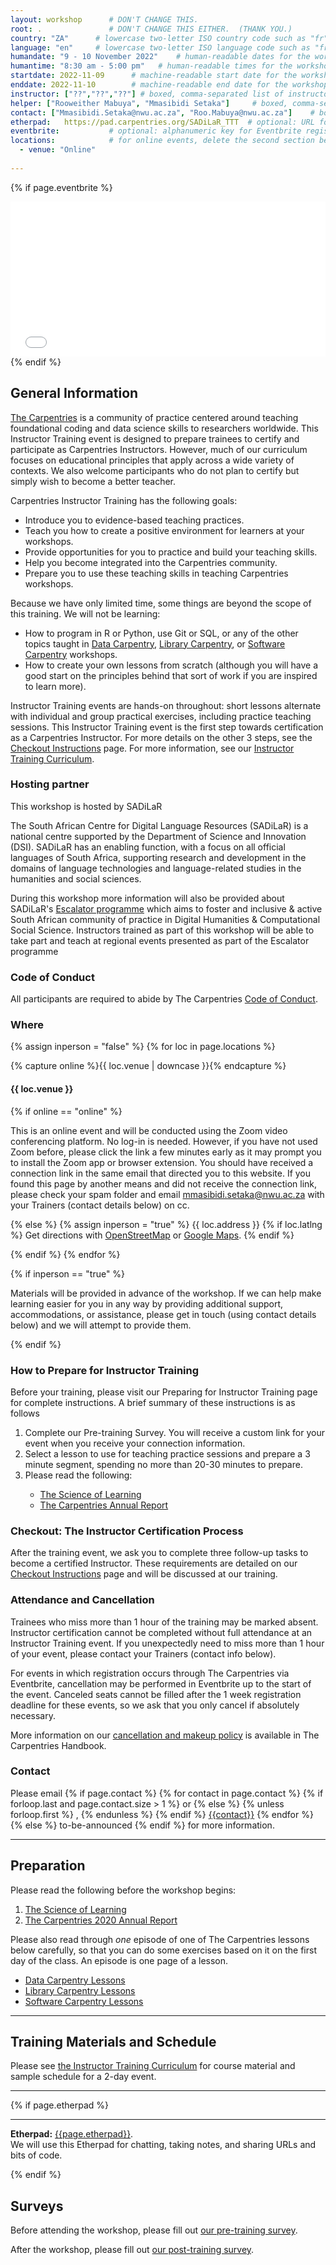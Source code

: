 ```yaml
---
layout: workshop      # DON'T CHANGE THIS.
root: .               # DON'T CHANGE THIS EITHER.  (THANK YOU.)
country: "ZA"      # lowercase two-letter ISO country code such as "fr" (see https://en.wikipedia.org/wiki/ISO_3166-1)
language: "en"     # lowercase two-letter ISO language code such as "fr" (see https://en.wikipedia.org/wiki/ISO_639-1)
humandate: "9 - 10 November 2022"    # human-readable dates for the workshop (e.g., "Feb 17-18, 2020")
humantime: "8:30 am - 5:00 pm"   # human-readable times for the workshop (e.g., "9:00 am - 4:30 pm")
startdate: 2022-11-09      # machine-readable start date for the workshop in YYYY-MM-DD format like 2015-01-01
enddate: 2022-11-10        # machine-readable end date for the workshop in YYYY-MM-DD format like 2015-01-02
instructor: ["??","??","??"] # boxed, comma-separated list of instructors' names as strings, like ["Kay McNulty", "Betty Jennings", "Betty Snyder"]
helper: ["Rooweither Mabuya", "Mmasibidi Setaka"]     # boxed, comma-separated list of helpers' names, like ["Marlyn Wescoff", "Fran Bilas", "Ruth Lichterman"]
contact: ["Mmasibidi.Setaka@nwu.ac.za", "Roo.Mabuya@nwu.ac.za"]    # boxed, comma-separated list of contact email addresses for the host, lead instructor, or whoever else is handling questions, like ["??", "??", "??"]
etherpad:   https://pad.carpentries.org/SADiLaR_TTT  # optional: URL for the workshop Etherpad if there is one
eventbrite:           # optional: alphanumeric key for Eventbrite registration, e.g., "1234567890AB" (if Eventbrite is being used)
locations:            # for online events, delete the second section below. for in-person events, customize the second section and delete the first section.
  - venue: "Online" 
   
---
```


<!-- See instructions in the comments below for how to edit specific sections of this workshop template. -->

<!--
  HEADER

  Edit the values in the block above to be appropriate for your workshop.
  If the value is not 'true', 'false', 'null', or a number, please use
  double quotation marks around the value, unless specified otherwise.
  And run 'tools/check' *before* committing to make sure that changes are good.
-->

<!--
  EVENTBRITE

  This block includes the Eventbrite registration widget if
  'eventbrite' has been set in the header.  You can delete it if you
  are not using Eventbrite, or leave it in, since it will not be
  displayed if the 'eventbrite' field in the header is not set.
-->
{% if page.eventbrite %}
<iframe
  src="(https://www.eventbrite.com/e/419462271947)"
  frameborder="0"
  width="100%"
  height="248px"
  scrolling="auto">
</iframe>
{% endif %}

<h2 id="general">General Information</h2>

<!--
  INTRODUCTION

  Edit the general explanatory paragraph below if you want to change
  the pitch.
-->

<p>
<a href="{{ www.carpentries.org }}">The Carpentries</a> is a community of practice centered around teaching foundational 
  coding and data science skills to researchers worldwide. This Instructor Training 
  event is designed to prepare trainees to certify and participate as Carpentries 
  Instructors. However, much of our curriculum focuses on educational principles that 
  apply across a wide variety of contexts. We also welcome participants who do not plan 
  to certify but simply wish to become a better teacher.
</p>

<p>Carpentries Instructor Training has the following goals:</p>
  
* Introduce you to evidence-based teaching practices.
* Teach you how to create a positive environment for learners at your workshops.
* Provide opportunities for you to practice and build your teaching skills.
* Help you become integrated into the Carpentries community.
* Prepare you to use these teaching skills in teaching Carpentries workshops.
  
<p> Because we have only limited time, some things are beyond the scope of this training. We will
not be learning:</p>
  
* How to program in R or Python, use Git or SQL, or any of the other topics taught in  <a href="{{ site.dc_site }}">Data Carpentry</a>, 
  <a href="{{ site.lc_site }}">Library Carpentry</a>, or 
  <a href="{{ site.swc_site }}">Software Carpentry</a> workshops.
* How to create your own lessons from scratch (although you will have a good start on the principles behind that sort of work if you are inspired to learn more).


<p>
Instructor Training events are hands-on throughout: short lessons alternate 
with individual and group practical exercises, including practice teaching sessions. 
This Instructor Training event is the first step towards certification as a 
Carpentries Instructor. For more details on the other 3 steps, see the <a href="{{ site.training_site }}/checkout/">Checkout Instructions</a> page.
For more information, see our <a href="{{ site.training_site }}">Instructor Training Curriculum</a>.
</p>

<h3>Hosting partner</h3>
<p>This workshop is hosted by SADiLaR</p>
<p>The South African Centre for Digital Language Resources (SADiLaR) is a national centre supported by the Department of Science and Innovation (DSI). SADiLaR has an enabling function, with a focus on all official languages of South Africa, supporting research and development in the domains of language technologies and language-related studies in the humanities and social sciences. 
 
During this workshop more information will also be provided about SADiLaR's <a href="https://escalator.sadilar.org">Escalator programme</a> which aims to foster and inclusive & active South African community of practice in Digital Humanities & Computational Social Science. Instructors trained as part of this workshop will be able to take part and teach at regional events presented as part of the Escalator programme</p>

<h3>Code of Conduct</h3>

All participants are required to abide by The Carpentries <a href="{{
site.swc_site }}/conduct/">Code of Conduct</a>.


<!--
  LOCATION

  This block displays the address and links to maps showing directions
  if the latitude and longitude of the workshop have been set.  You
  can use http://itouchmap.com/latlong.html to find the lat/long of an
  address.

<h3 id="applying">How to apply to attend the training:</h3>

Kindly complete the following form to apply to attend the training - <a href="https://forms.gle/SQaLJYH3YTh4KeBQ7">Apply here</a> 

  -->

<h3 id="where">Where</h3>

{% assign inperson = "false" %}
{% for loc in page.locations %}

{% capture online %}{{ loc.venue | downcase }}{% endcapture %}

<h4>{{ loc.venue }}</h4>

{% if online == "online" %}

This is an online event and will be conducted using the Zoom video conferencing platform. No log-in is needed. 
However, if you have not used Zoom before, please click the link a few minutes early as it may prompt you to 
install the Zoom app or browser extension. You should have received a connection link in the same email that 
directed you to this website. If you found this page by another means and did not receive the connection link, 
please check your spam folder and email mmasibidi.setaka@nwu.ac.za with your Trainers (contact details below) on cc.

{% else %}
{% assign inperson = "true" %}
{{ loc.address }} {% if loc.latlng %} Get directions with
    <a href="//www.openstreetmap.org/?mlat={{loc.latlng | replace:',','&mlon='}}&zoom=16">OpenStreetMap</a>
    or
    <a href="//maps.google.com/maps?q={{loc.latlng}}">Google Maps</a>. {% endif %}

{% endif %}
{% endfor %}

{% if inperson == "true" %}

Materials will be provided in advance of the workshop. 
If we can help make learning easier for you in any way by 
providing additional support, accommodations, or assistance, 
please get in touch (using contact details below) and we will attempt to provide them.

{% endif %}

<h3>How to Prepare for Instructor Training</h3>
  
Before your training, please visit our Preparing for Instructor Training page for complete instructions. A brief summary of these instructions is as follows
<ol>
  <li>Complete our Pre-training Survey. You will receive a custom link for your event when you receive your connection information.</li>
  <li>Select a lesson to use for teaching practice sessions and prepare a 3 minute segment, spending no more than 20-30 minutes to prepare.</li>
  <li>Please read the following:</li>
    <ul>
      <li><a href="https://carpentries.github.io/instructor-training/files/papers/science-of-learning-2015.pdf">The Science of Learning</a></li>
      <li><a href="https://carpentries.org/files/reports/Carpentries2020AnnualReport.pdf">The Carpentries Annual Report</a></li>
    </ul> 
</ol> 

<h3> Checkout: The Instructor Certification Process</h3>
After the training event, we ask you to complete three follow-up tasks to become a certified Instructor. These requirements are detailed on our 
  <a href="{{ site.training_site }}/checkout/">Checkout Instructions</a> page and will be discussed at our training. 
  
<h3>Attendance and Cancellation</h3>
Trainees who miss more than 1 hour of the training may be marked absent. 
Instructor certification cannot be completed without full attendance at 
an Instructor Training event. If you unexpectedly need to miss more than 
1 hour of your event, please contact your Trainers (contact info below). 

For events in which registration occurs through The Carpentries via Eventbrite, 
cancellation may be performed in Eventbrite up to the start of the event. 
Canceled seats cannot be filled after the 1 week registration deadline for these events, 
so we ask that you only cancel if absolutely necessary.

More information on our <a href="https://docs.carpentries.org/topic_folders/instructor_training/cancellations_and_makeups.html">cancellation and makeup policy</a> is available in The Carpentries Handbook.

<h3 id="contact">Contact</h3>
<p>
Please email
{% if page.contact %}
  {% for contact in page.contact %}
    {% if forloop.last and page.contact.size > 1 %}
      or
    {% else %}
      {% unless forloop.first %}
      ,
      {% endunless %}
    {% endif %}
    <a href='mailto:{{contact}}'>{{contact}}</a>
  {% endfor %}
{% else %}
  to-be-announced
{% endif %}
for more information.
</p>

<hr/>

<h2 id="preparation" name="preparation">Preparation</h2>

<p>
  Please read the following before the workshop begins:
</p>
<ol>
  <li><a href="{{ site.training_site }}/papers/science-of-learning-2015.pdf">The Science of Learning</a></li>
  <li><a href="https://carpentries.org/files/reports/Carpentries2020AnnualReport.pdf">The Carpentries 2020 Annual Report</a></li>
</ol>
<p>
  Please also read through <em>one</em> episode of one of The Carpentries lessons below   
  carefully, so that you can do some exercises based on it on the
  first day of the class.  An episode is one page of a lesson.
</p>

  <ul>
  <li><a href="{{ site.dc_site }}/lessons">Data Carpentry Lessons</a></li>
  <li><a href="{{ site.lc_site }}/lessons">Library Carpentry Lessons</a></li>
  <li><a href="{{ site.swc_site }}/lessons">Software Carpentry Lessons</a></li>
  </ul>
  

<hr/>

<h2 id="materials" name="materials">Training Materials and Schedule</h2>

<p>
  Please see <a href="{{ site.training_site }}">the Instructor Training Curriculum</a> for course material and sample schedule for a 2-day event.
</p>


<hr/>

<!--
NOTE: The 2-day workshop schedule below is not up to date. However this space can be customized to reflect the unique schedule 
of your workshop. If you would like it to display, adjust the times and titles, then delete the characters 
above and below that serve to comment it out.
-->
  
<!--
<div class="row">
  <div class="col-md-6">
    <h3>Day 1</h3>
    <table class="table table-striped">
      <tr> <td>09:00</td> <td>Welcome </td> </tr>
      <tr> <td>09:25</td> <td>Building Skill with Practice </td> </tr>
      <tr> <td>10:25</td> <td>Expertise and Instruction </td> </tr>
      <tr> <td>11:10</td> <td>Morning Break </td> </tr>
      <tr> <td>11:25</td> <td>Memory and Cognitive Load </td> </tr>
      <tr> <td>12:10</td> <td>Building Skill with Feedback </td> </tr>
      <tr> <td>12:30</td> <td>Lunch </td> </tr>
      <tr> <td>13:30</td> <td>Motivation and Demotivation </td> </tr>
      <tr> <td>14:45</td> <td>Mindset </td> </tr>
      <tr> <td>15:15</td> <td>Afternoon Break </td> </tr>
      <tr> <td>15:30</td> <td>Teaching Is a Skill </td> </tr>
      <tr> <td>16:40</td> <td>Wrap-up and Homework for Tomorrow </td> </tr>
      <tr> <td>17:00</td> <td>Finish </td> </tr>
    </table>
  </div>
  <div class="col-md-6">
    <h3>Day 2</h3>
    <table class="table table-striped">
      <tr> <td>09:00</td> <td>Welcome Back </td> </tr>
      <tr> <td>09:10</td> <td>Live Coding Is a Skill </td> </tr>
      <tr> <td>10:20</td> <td>Preparing to Teach </td> </tr>
      <tr> <td>11:10</td> <td>Morning Break </td> </tr>
      <tr> <td>11:25</td> <td>More Practice Live Coding </td> </tr>
      <tr> <td>12:10</td> <td>Managing a Diverse Classroom </td> </tr>
      <tr> <td>12:40</td> <td>Lunch </td> </tr>
      <tr> <td>13:40</td> <td>Checkout Process </td> </tr>
      <tr> <td>13:55</td> <td>The Carpentries: How We Operate </td> </tr>
      <tr> <td>15:10</td> <td>Afternoon Coffee </td> </tr>
      <tr> <td>15:25</td> <td>Workshop Introductions </td> </tr>
      <tr> <td>16:05</td> <td>Putting it Together </td> </tr>
      <tr> <td>16:25</td> <td>Wraping Up </td> </tr>
      <tr> <td>16:40</td> <td>Post-Training Survey </td> </tr>
      <tr> <td>16:55</td> <td>Finish </td> </tr>
    </table>
  </div>
<div class="col-md-6">
    <h3>Day 2</h3>
    <table class="table table-striped">
      <tr> <td>09:00~13:00</td> <td>Planned checkout and workshop sign up</td> </tr>
    </table>
  </div>
</div>

-->

<!--
  ETHERPAD

  At `_misc/etherpad.txt` you will find a template for the etherpad.

  Display the Etherpad for the workshop.  You can set this up in
  advance or on the first day; either way, make sure you push changes
  to GitHub after you have its URL.  To create an Etherpad, go to

      http://pad.software-carpentry.org/YYYY-MM-DD-site

  where 'YYYY-MM-DD-site' is the identifier for your workshop,
  e.g., '2015-06-10-esu'.
-->
{% if page.etherpad %}
<hr/>

<p id="etherpad">
  <strong>Etherpad:</strong> <a href="{{page.etherpad}}">{{page.etherpad}}</a>.
  <br/>
  We will use this Etherpad for chatting, taking notes, and sharing URLs and bits of code.
</p>

{% endif %}

<h2 id="pre_workshop_survey">Surveys</h2>

<p>
  Before attending the workshop, please fill out <a href="{{ site.instructor_pre_survey }}{{ site.github.project_title }}">our pre-training survey</a>.
</p>


<p>
  After the workshop, please fill out <a href="{{ site.instructor_post_survey }}{{ site.github.project_title }}">our post-training survey</a>.
</p>
